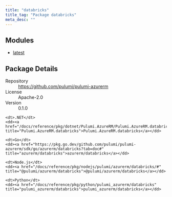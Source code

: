 ```yaml
---
title: "databricks"
title_tag: "Package databricks"
meta_desc: ""
---
```


<!-- WARNING: this file was generated by Pulumi Docs Generator. -->
<!-- Do not edit by hand unless you're certain you know what you are doing! -->



<h2 id="modules">Modules</h2>
<ul class="api">
    <li><a href="latest/" title="latest"><span class="symbol module"></span>latest</a></li>
</ul>

<h2 id="package-details">Package Details</h2>
<dl class="package-details">
	<dt>Repository</dt>
	<dd><a href="https://github.com/pulumi/pulumi-azurerm">https://github.com/pulumi/pulumi-azurerm</a></dd>
	<dt>License</dt>
	<dd>Apache-2.0</dd>
	<dt>Version</dt>
	<dd>0.1.0</dd>
</dl>



<dl class="tabular">

    <dt>.NET</dt>
    <dd><a href="/docs/reference/pkg/dotnet/Pulumi.AzureRM/Pulumi.AzureRM.databricks.html" title="Pulumi.AzureRM.databricks">Pulumi.AzureRM.databricks</a></dd>

    <dt>Go</dt>
    <dd><a href="https://pkg.go.dev/github.com/pulumi/pulumi-azurerm/sdk/go/azurerm/databricks?tab=doc#" title="azurerm/databricks">azurerm/databricks</a></dd>

    <dt>Node.js</dt>
    <dd><a href="/docs/reference/pkg/nodejs/pulumi/azurerm/databricks/#" title="@pulumi/azurerm/databricks">@pulumi/azurerm/databricks</a></dd>

    <dt>Python</dt>
    <dd><a href="/docs/reference/pkg/python/pulumi_azurerm/databricks" title="pulumi_azurerm/databricks">pulumi_azurerm/databricks</a></dd>

</dl>

